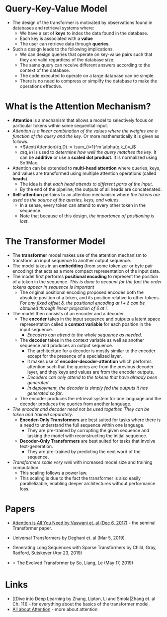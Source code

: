 # Query-Key-Value Model
* The design of the transformer is motivated by observations found in databases and retrieval systems where:
	* We have a set of **keys** to index the data found in the database.
	* Each key is associated with a **value**
	* The user can retrieve data through **queries**.
* Such a design leads to the following implications.
	* We can design queries that operate on key-value pairs such that they are valid regardless of the database size.
	* The same query can receive different answers according to the context of the database.
	* The code executed to operate on a large database can be simple.
	* There is no need to compress or simplify the database to make the operations effective.
# What is the Attention Mechanism? 
* **Attention** is a mechanism that allows a model to selectively focus on particular tokens within some sequential input. 
* *Attention is a linear combination of the values where the weights are a function of the query and the key*. Or more mathematically it is given as follows.
	* *$\text{Attention}(q,D) := \sum_{i=1}^m \alpha(q,k_i)v_i$
	* $\alpha(q,k)$ is used to *determine how well the query matches the key*. It can be **additive** or use a **scaled dot product**. It is normalized using SoftMax.
 * Attention can be extended to **multi-head attention** where queries, keys, and values are transformed using multiple attention operations (called **heads**).
	* The idea is that *each head attends to different parts of the input*.
	* By the end of the pipeline, the outputs of all heads are concatenated.
* **Self-attention** pertains to an attention mechanism where *the tokens are used as the source of the queries, keys, and values*. 
	* In a sense, every token can attend to every other token in the sequence.
	* Note that because of this design, *the importance of positioning is lost*.
# The Transformer Model
* The **transformer** model makes use of the attention mechanism to transform an input sequence to another output sequence.
* The model takes in an **embedding** (from some tokenizer or byte pair encoding) that acts as a more compact representation of the input data. 
* The model first performs **positional encoding** to represent the position of a token in the sequence. *This is done to account for the fact the order tokens appear in sequence is important*
	* The original positional encoding proposed encodes both the absolute position of a token, and its position relative to other tokens.  *For any fixed offset $\delta$, the positional encoding at $i+\delta$ can be obtained through linear projection of $\delta$ at $i$.*
* The model then consists of an encoder and a decoder. 
	* The **encoder** takes in the input sequence and outputs a latent space representation called a **context variable** for each position in the input sequence. 
		* *Encoders can attend to the whole sequence as needed*.
	* The **decoder** takes in the context variable as well as another sequence and produces an output sequence.
		* The architecture for a decoder is mostly similar to the encoder except for the presence of a specialized layer.
		* It makes use of **encoder-decoder-attention** which performs attention such that the queries are from the previous decoder layer, and they keys and values are from the encoder outputs. 
		* *Decoders can only attend to the tokens that have already been generated*. 
		* *In deployment, the decoder is simply fed the outputs it has generated so far*.
	* The encoder produces the retrieval system for one language and the decoder produces the queries from another language.
* *The encoder and decoder need not be used together. They can be taken and trained separately*.
	* **Encoder-Only Transformers** are best suited for tasks where there is a need to understand the full sequence within one language.
		* They are pre-trained by corrupting the given sequence and tasking the model with reconstructing the initial sequence.
	* **Decoder-Only Transformers** are best suited for tasks that involve text-generation.
		* They are pre-trained by predicting the next word of the sequence.
* *Transformers scale very well* with increased model size and training computation. 
	* This scaling follows a power law.
	* This scaling is due to the fact the transformer is also easily parallelizable, enabling deeper architectures without performance loss.
# Papers
* [Attention is All You Need by Vaswani et. al (Dec 6, 2017)](https://arxiv.org/pdf/1706.03762.pdf) - the seminal Transformer paper.

* Universal Transformers by Deghani et. al (Mar 5, 2019) 

* Generating Long Sequences with Sparse Transformers by Child, Gray, Radford, Sutskever (Apr 23, 2019) 

* ⭐ The Evolved Transformer by So, Liang, Le (May 17, 2019)
# Links
* [[Dive into Deep Learning by Zhang, Lipton, Li and Smola|Zhang et. al Ch. 11]] - for everything about the basics of the transformer model.
* [All about Attention](https://lilianweng.github.io/posts/2018-06-24-attention/) - more about attention

